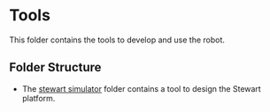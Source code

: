 # Tools
This folder contains the tools to develop and use the robot.

## Folder Structure
- The [stewart simulator](stewart%20simulator) folder contains a tool to design the Stewart platform.
